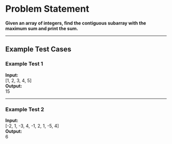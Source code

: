 # Problem Statement

**Given an array of integers, find the contiguous subarray with the maximum sum and print the sum.**

---

## Example Test Cases

### Example Test 1  
**Input:**  
[1, 2, 3, 4, 5]  
**Output:**  
15

---

### Example Test 2  
**Input:**  
[-2, 1, -3, 4, -1, 2, 1, -5, 4]  
**Output:**  
6

